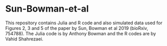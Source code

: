 # Sun-Bowman-et-al

This repository contains Julia and R code and also simulated data used for Figures 2, 3 and 5 of the paper by Sun, Bowman et al 2019 (bioRxiv, 754788).
The Julia code is by Anthony Bowman and the R codes are by Vahid Shahrezaei. 
